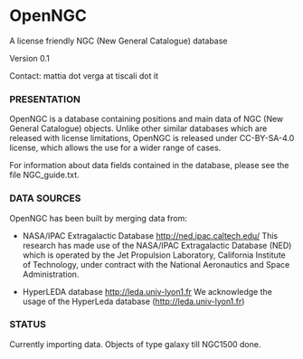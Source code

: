 # OpenNGC
A license friendly NGC (New General Catalogue) database

Version 0.1

Contact: mattia dot verga at tiscali dot it



### PRESENTATION

OpenNGC is a database containing positions and main data of
NGC (New General Catalogue) objects. Unlike other similar databases which
are released with license limitations, OpenNGC is released under
CC-BY-SA-4.0 license, which allows the use for a wider range of cases.

For information about data fields contained in the database, please see
the file NGC_guide.txt.


### DATA SOURCES

OpenNGC has been built by merging data from:

 - NASA/IPAC Extragalactic Database
   http://ned.ipac.caltech.edu/
   This research has made use of the NASA/IPAC Extragalactic Database (NED)
   which is operated by the Jet Propulsion Laboratory,
   California Institute of Technology, under contract with the
   National Aeronautics and Space Administration.
   
 - HyperLEDA database
   http://leda.univ-lyon1.fr
   We acknowledge the usage of the HyperLeda database (http://leda.univ-lyon1.fr)


### STATUS
Currently importing data.
Objects of type galaxy till NGC1500 done.

